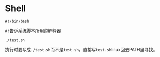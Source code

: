# Shell
``` shell
#!/bin/bash
```
```#!```告诉系统脚本所用的解释器
<br />
```
./test.sh
```
执行时要写成```./test.sh```而不是```test.sh```，直接写```test.sh```linux回去PATH里寻找。